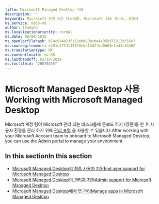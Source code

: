 ```yaml
---
title: Microsoft Managed Desktop 사용
description: ''
keywords: Microsoft 관리 되는 데스크톱, Microsoft 365 서비스, 설명서
ms.service: m365-md
author: trudyha
ms.localizationpriority: normal
ms.date: 06/06/2018
ms.openlocfilehash: b7ac8944235112ebd88bcbe4e35b971912b656e7
ms.sourcegitcommit: e491c4713115610cbe13d2fbd0d65e1a41c34d62
ms.translationtype: MT
ms.contentlocale: ko-KR
ms.lasthandoff: 01/16/2019
ms.locfileid: "26870255"
---
```

# <a name="working-with-microsoft-managed-desktop"></a><span data-ttu-id="9f372-103">Microsoft Managed Desktop 사용</span><span class="sxs-lookup"><span data-stu-id="9f372-103">Working with Microsoft Managed Desktop</span></span>

<span data-ttu-id="9f372-104">Microsoft 계정 팀이 Microsoft 관리 되는 데스크톱에 온보드 하기 (영문)를 한 후 사용자 환경을 관리 하기 위해 [관리 포털](https://aka.ms/mmdportal) 을 사용할 수 있습니다.</span><span class="sxs-lookup"><span data-stu-id="9f372-104">After working with your Microsoft Account team to onboard to Microsoft Managed Desktop, you can use the [Admin portal](https://aka.ms/mmdportal) to manage your environment.</span></span> 

## <a name="in-this-section"></a><span data-ttu-id="9f372-105">In this section</span><span class="sxs-lookup"><span data-stu-id="9f372-105">In this section</span></span>

- [<span data-ttu-id="9f372-106">Microsoft Managed Desktop의 최종 사용자 지원</span><span class="sxs-lookup"><span data-stu-id="9f372-106">End user support for Microsoft Managed Desktop</span></span>](end-user-support.md)
- [<span data-ttu-id="9f372-107">Microsoft Managed Desktop의 관리자 지원</span><span class="sxs-lookup"><span data-stu-id="9f372-107">Admin support for Microsoft Managed Desktop</span></span>](admin-support.md)
- [<span data-ttu-id="9f372-108">Microsoft Managed Desktop에서 앱 관리</span><span class="sxs-lookup"><span data-stu-id="9f372-108">Manage apps in Microsoft Managed Desktop</span></span>](manage-apps.md)
